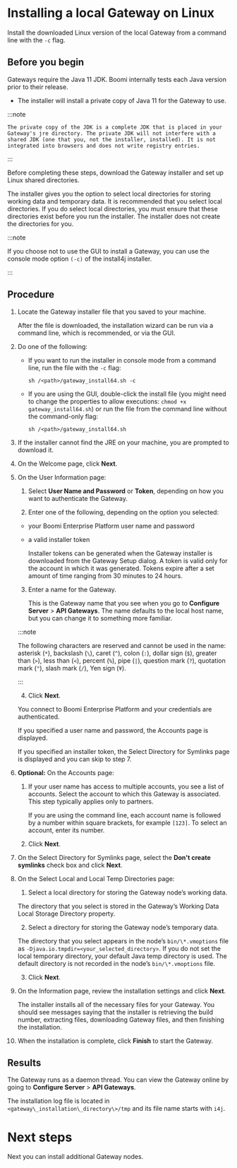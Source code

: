 # Installing a local Gateway on Linux 

<head>
  <meta name="guidename" content="API Management"/>
  <meta name="context" content="GUID-b368fab8-7ec1-457f-8800-cd9e93086527"/>
</head>


Install the downloaded Linux version of the local Gateway from a command line with the `-c` flag.

## Before you begin

Gateways require the Java 11 JDK. Boomi internally tests each Java version prior to their release.

-  The installer will install a private copy of Java 11 for the Gateway to use.

:::note 
    
    The private copy of the JDK is a complete JDK that is placed in your Gateway's jre directory. The private JDK will not interfere with a shared JDK (one that you, not the installer, installed). It is not integrated into browsers and does not write registry entries.

:::


Before completing these steps, download the Gateway installer and set up Linux shared directories.

The installer gives you the option to select local directories for storing working data and temporary data. It is recommended that you select local directories. If you do select local directories, you must ensure that these directories exist before you run the installer. The installer does not create the directories for you.

:::note 

If you choose not to use the GUI to install a Gateway, you can use the console mode option `(-c)` of the install4j installer.

:::

## Procedure

1.  Locate the Gateway installer file that you saved to your machine.

    After the file is downloaded, the installation wizard can be run via a command line, which is recommended, or via the GUI.

2.  Do one of the following:

    -   If you want to run the installer in console mode from a command line, run the file with the `-c` flag:

        `sh /<path>/gateway_install64.sh -c`

    -   If you are using the GUI, double-click the install file \(you might need to change the properties to allow executions: `chmod +x gateway_install64.sh`\) or run the file from the command line without the command-only flag:

        `sh /<path>/gateway_install64.sh`

3.  If the installer cannot find the JRE on your machine, you are prompted to download it.

4.  On the Welcome page, click **Next**.

5.  On the User Information page:

    1.  Select **User Name and Password** or **Token**, depending on how you want to authenticate the Gateway.

    2.  Enter one of the following, depending on the option you selected:

    -   your Boomi Enterprise Platform user name and password

    -   a valid installer token

        Installer tokens can be generated when the Gateway installer is downloaded from the Gateway Setup dialog. A token is valid only for the account in which it was generated. Tokens expire after a set amount of time ranging from 30 minutes to 24 hours.

    3.  Enter a name for the Gateway.

         This is the Gateway name that you see when you go to **Configure Server** > **API Gateways**. The name defaults to the local host name, but you can change it to something more familiar.

    :::note 
    
    The following characters are reserved and cannot be used in the name: asterisk (`*`), backslash (`\`), caret (`^`), colon (``:``), dollar sign (`$`), greater than (`>`), less than (`<`), percent (`%`), pipe (`|`), question mark (`?`), quotation mark (`"`), slash mark (`/`), Yen sign (`¥`).

    :::

    4.  Click **Next**.

    You connect to Boomi Enterprise Platform and your credentials are authenticated.

    If you specified a user name and password, the Accounts page is displayed.

    If you specified an installer token, the Select Directory for Symlinks page is displayed and you can skip to step 7.

6.  **Optional:** On the Accounts page:

    1.  If your user name has access to multiple accounts, you see a list of accounts. Select the account to which this Gateway is associated. This step typically applies only to partners.

         If you are using the command line, each account name is followed by a number within square brackets, for example `[123]`. To select an account, enter its number.

    2.  Click **Next**.

7.  On the Select Directory for Symlinks page, select the **Don't create symlinks** check box and click **Next**.

8.  On the Select Local and Local Temp Directories page:

    1.  Select a local directory for storing the Gateway node’s working data.

    The directory that you select is stored in the Gateway’s Working Data Local Storage Directory property.

    2.  Select a directory for storing the Gateway node’s temporary data.

    The directory that you select appears in the node’s `bin/\*.vmoptions` file as `-Djava.io.tmpdir=<your_selected_directory>`. If you do not set the local temporary directory, your default Java temp directory is used. The default directory is not recorded in the node’s `bin/\*.vmoptions` file.

    3.  Click **Next**.

9.  On the Information page, review the installation settings and click **Next**.

    The installer installs all of the necessary files for your Gateway. You should see messages saying that the installer is retrieving the build number, extracting files, downloading Gateway files, and then finishing the installation.

10. When the installation is complete, click **Finish** to start the Gateway.

## Results

The Gateway runs as a daemon thread. You can view the Gateway online by going to **Configure Server** \> **API Gateways**.

The installation log file is located in `<gateway\_installation\_directory\>/tmp` and its file name starts with `i4j`.

# Next steps

Next you can install additional Gateway nodes.